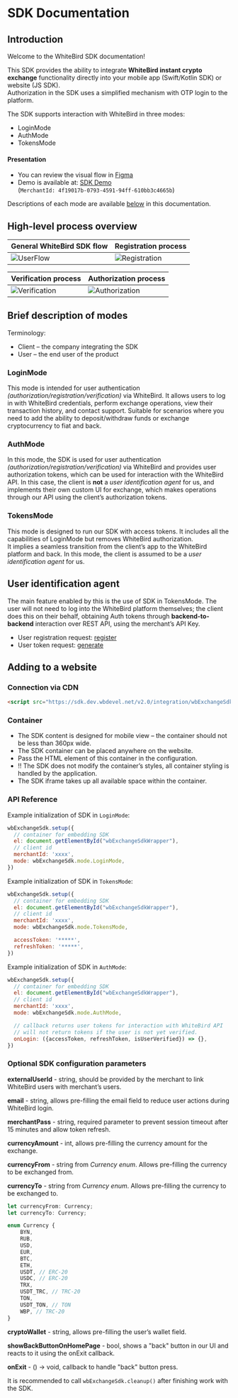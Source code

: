 # SDK Documentation

## Introduction
Welcome to the WhiteBird SDK documentation!

This SDK provides the ability to integrate **WhiteBird instant crypto exchange** functionality directly into your mobile app (Swift/Kotlin SDK) or website (JS SDK).  
Authorization in the SDK uses a simplified mechanism with OTP login to the platform.

The SDK supports interaction with WhiteBird in three modes:
- LoginMode
- AuthMode
- TokensMode

#### Presentation
- You can review the visual flow in [Figma](https://www.figma.com/design/QhTl1W0BEncjvGXRu03UiW/SDK-flow?node-id=0-1&p=f)
- Demo is available at: [SDK Demo](https://sdk.dev.wbdevel.net/v2.0/assets/sdk-demo/index.html)  
  (```MerchantId: 4f19017b-0793-4591-94ff-610bb3c4665b```)

Descriptions of each mode are available [below](#brief-description-of-modes) in this documentation.

## High-level process overview

| General WhiteBird SDK flow | Registration process |
|-|-|
| ![UserFlow](UserFlow.drawio.svg) | ![Registration](Registration.drawio.svg) |

| Verification process | Authorization process                      |
|-|--------------------------------------------|
| ![Verification](verification.drawio.svg) | ![Authorization](Authorization.drawio.svg) |

## Brief description of modes

Terminology:
- Client – the company integrating the SDK
- User – the end user of the product

### LoginMode
This mode is intended for user authentication *(authorization/registration/verification)* via WhiteBird. It allows users to log in with WhiteBird credentials, perform exchange operations, view their transaction history, and contact support. Suitable for scenarios where you need to add the ability to deposit/withdraw funds or exchange cryptocurrency to fiat and back.

### AuthMode
In this mode, the SDK is used for user authentication *(authorization/registration/verification)* via WhiteBird and provides user authorization tokens, which can be used for interaction with the WhiteBird API. In this case, the client is **not** a *user identification agent* for us, and implements their own custom UI for exchange, which makes operations through our API using the client’s authorization tokens.

### TokensMode
This mode is designed to run our SDK with access tokens. It includes all the capabilities of LoginMode but removes WhiteBird authorization.  
It implies a seamless transition from the client’s app to the WhiteBird platform and back. In this mode, the client is assumed to be a *user identification agent* for us.

## User identification agent

The main feature enabled by this is the use of SDK in TokensMode. The user will not need to log into the WhiteBird platform themselves; the client does this on their behalf, obtaining Auth tokens through **backend-to-backend** interaction over REST API, using the merchant’s API Key.

- User registration request: [register](../onboardingAPI/README.md#register-post-request)
- User token request: [generate](../onboardingAPI/README.md#generate-tokens-request)

## Adding to a website

### Connection via CDN
```html
<script src="https://sdk.dev.wbdevel.net/v2.0/integration/wbExchangeSdk-v001.js"></script>
```

### Container
- The SDK content is designed for mobile view – the container should not be less than 360px wide.
- The SDK container can be placed anywhere on the website.
- Pass the HTML element of this container in the configuration.
- !! The SDK does not modify the container’s styles, all container styling is handled by the application.
- The SDK iframe takes up all available space within the container.

### API Reference
Example initialization of SDK in ```LoginMode```:
```javascript
wbExchangeSdk.setup({
  // container for embedding SDK
  el: document.getElementById("wbExchangeSdkWrapper"),
  // client id
  merchantId: 'xxxx',
  mode: wbExchangeSdk.mode.LoginMode,
})
```

Example initialization of SDK in ```TokensMode```:
```javascript
wbExchangeSdk.setup({
  // container for embedding SDK
  el: document.getElementById("wbExchangeSdkWrapper"),
  // client id
  merchantId: 'xxxx',
  mode: wbExchangeSdk.mode.TokensMode,

  accessToken: '*****',
  refreshToken: '*****',
})
```

Example initialization of SDK in ```AuthMode```:
```javascript
wbExchangeSdk.setup({
  // container for embedding SDK
  el: document.getElementById("wbExchangeSdkWrapper"),
  // client id
  merchantId: 'xxxx',
  mode: wbExchangeSdk.mode.AuthMode,

  // callback returns user tokens for interaction with WhiteBird API
  // will not return tokens if the user is not yet verified.
  onLogin: ({accessToken, refreshToken, isUserVerified}) => {},
})
```

### Optional SDK configuration parameters

**externalUserId** - string, should be provided by the merchant to link WhiteBird users with merchant’s users.

**email** - string, allows pre-filling the email field to reduce user actions during WhiteBird login.

**merchantPass** - string, required parameter to prevent session timeout after 15 minutes and allow token refresh.

**currencyAmount** - int, allows pre-filling the currency amount for the exchange.

**currencyFrom** - string from _Currency enum_. Allows pre-filling the currency to be exchanged from.

**currencyTo** - string from _Currency enum_. Allows pre-filling the currency to be exchanged to.
```typescript
let currencyFrom: Currency;
let currencyTo: Currency;

enum Currency {
    BYN,
    RUB,
    USD,
    EUR,
    BTC,
    ETH,
    USDT, // ERC-20
    USDC, // ERC-20
    TRX,
    USDT_TRC, // TRC-20
    TON,
    USDT_TON, // TON
    WBP, // TRC-20
}
```
**cryptoWallet** - string, allows pre-filling the user’s wallet field.

**showBackButtonOnHomePage** - bool, shows a "back" button in our UI and reacts to it using the onExit callback.

**onExit** - () -> void, callback to handle "back" button press.


It is recommended to call ```wbExchangeSdk.cleanup()``` after finishing work with the SDK.
